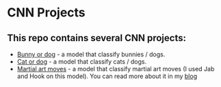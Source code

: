 # CNN Projects

## This repo contains several CNN projects:
* [Bunny or dog](Bunny_or_Dog.ipynb) - a model that classify bunnies / dogs.
* [Cat or dog](Cat_Or_Dog.ipynb) - a model that classify cats / dogs.
* [Martial art moves](Fighting_Actions_Predictor.ipynb) - a model that classify martial art moves (I used Jab and Hook on this model). You can read more about it in my [blog](https://towardsdatascience.com/fighting-actions-predictor-aka-fap-f1c9ce4c6d03)  
